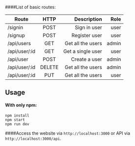 ####List of basic routes:

| Route          | HTTP   | Description  | Role |
| ----------     |:------:|-------------:|------:|
| /signin    | POST    | Sign in user |user|
| /signup    | POST    | Register user |user|
| /api/users     | GET     | Get all the users |admin|
| /api/user/:id  | GET     | Get a single user |user|
| /api/user      | POST    | Create a user |admin|
| /api/user/:id  | DELETE  | Get all the users |admin|
| /api/user/:id  | PUT     | Get all the users |user|

## Usage
#### With only npm:

```
npm install
npm start
npm run dev
```
####Access the website via ```http://localhost:3000``` or API via ```http://localhost:3000/api```.
